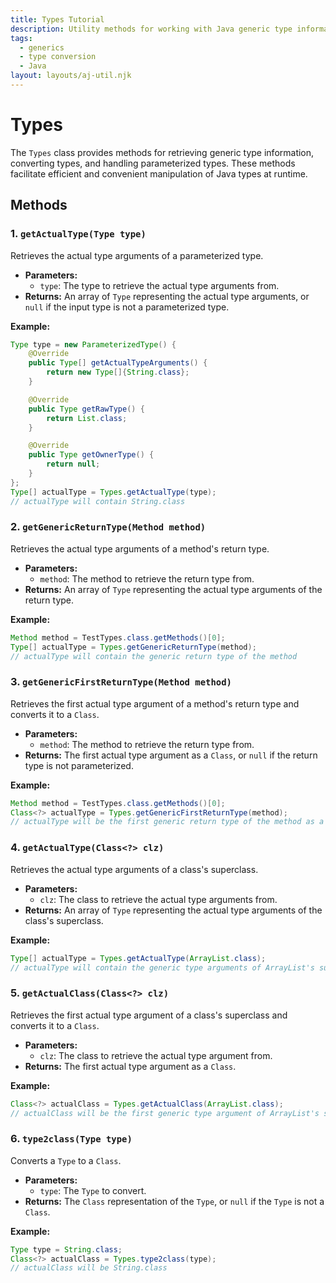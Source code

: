 ```yaml
---
title: Types Tutorial
description: Utility methods for working with Java generic type information
tags:
  - generics
  - type conversion
  - Java
layout: layouts/aj-util.njk
---
```


# Types

The `Types` class provides methods for retrieving generic type information, converting types, and handling parameterized
types. These methods facilitate efficient and convenient manipulation of Java types at runtime.

## Methods

### 1. `getActualType(Type type)`

Retrieves the actual type arguments of a parameterized type.

* **Parameters:**
    * `type`: The type to retrieve the actual type arguments from.
* **Returns:** An array of `Type` representing the actual type arguments, or `null` if the input type is not a
  parameterized type.

**Example:**

```java
Type type = new ParameterizedType() {
    @Override
    public Type[] getActualTypeArguments() {
        return new Type[]{String.class};
    }

    @Override
    public Type getRawType() {
        return List.class;
    }

    @Override
    public Type getOwnerType() {
        return null;
    }
};
Type[] actualType = Types.getActualType(type);
// actualType will contain String.class
```

### 2. `getGenericReturnType(Method method)`

Retrieves the actual type arguments of a method's return type.

* **Parameters:**
    * `method`: The method to retrieve the return type from.
* **Returns:** An array of `Type` representing the actual type arguments of the return type.

**Example:**

```java
Method method = TestTypes.class.getMethods()[0];
Type[] actualType = Types.getGenericReturnType(method);
// actualType will contain the generic return type of the method
```

### 3. `getGenericFirstReturnType(Method method)`

Retrieves the first actual type argument of a method's return type and converts it to a `Class`.

* **Parameters:**
    * `method`: The method to retrieve the return type from.
* **Returns:** The first actual type argument as a `Class`, or `null` if the return type is not parameterized.

**Example:**

```java
Method method = TestTypes.class.getMethods()[0];
Class<?> actualType = Types.getGenericFirstReturnType(method);
// actualType will be the first generic return type of the method as a Class
```

### 4. `getActualType(Class<?> clz)`

Retrieves the actual type arguments of a class's superclass.

* **Parameters:**
    * `clz`: The class to retrieve the actual type arguments from.
* **Returns:** An array of `Type` representing the actual type arguments of the class's superclass.

**Example:**

```java
Type[] actualType = Types.getActualType(ArrayList.class);
// actualType will contain the generic type arguments of ArrayList's superclass
```

### 5. `getActualClass(Class<?> clz)`

Retrieves the first actual type argument of a class's superclass and converts it to a `Class`.

* **Parameters:**
    * `clz`: The class to retrieve the actual type argument from.
* **Returns:** The first actual type argument as a `Class`.

**Example:**

```java
Class<?> actualClass = Types.getActualClass(ArrayList.class);
// actualClass will be the first generic type argument of ArrayList's superclass as a Class
```

### 6. `type2class(Type type)`

Converts a `Type` to a `Class`.

* **Parameters:**
    * `type`: The `Type` to convert.
* **Returns:** The `Class` representation of the `Type`, or `null` if the `Type` is not a `Class`.

**Example:**

```java
Type type = String.class;
Class<?> actualClass = Types.type2class(type);
// actualClass will be String.class
```